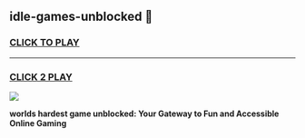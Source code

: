
## idle-games-unblocked 👋
<h3>
<a href="https://premium.freeplayer.one?title=idle-games-unblocked&ref=14F">CLICK TO PLAY</a></h3>
<hr>

<h3>
<a href="https://premium.freeplayer.one?title=idle-games-unblocked&ref=14F">CLICK 2 PLAY</a>
  
</h3>

<a href="https://premium.freeplayer.one?title=idle-games-unblocked&ref=12F/"><img src="https://clearcache.store/games.png"></a>


**worlds hardest game unblocked: Your Gateway to Fun and Accessible Online Gaming**
